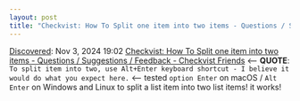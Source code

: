 ```yaml
---
layout: post
title: "Checkvist: How To Split one item into two items - Questions / Suggestions / Feedback - Checkvist Friends"
---
```

[Discovered](http://rolandtanglao.com/2020/07/29/p1-blogthis-checkvist-list-links-to-blog/): Nov 3, 2024 19:02  [Checkvist: How To Split one item into two items - Questions / Suggestions / Feedback - Checkvist Friends](https://discuss.checkvist.com/t/split-one-item-into-two-items/1034/2) <-- **QUOTE**: `To split item into two, use Alt+Enter keyboard shortcut - I believe it would do what you expect here.` <-- tested `option Enter` on macOS / `Alt Enter` on Windows and Linux to split a list item into two list items! it works!
